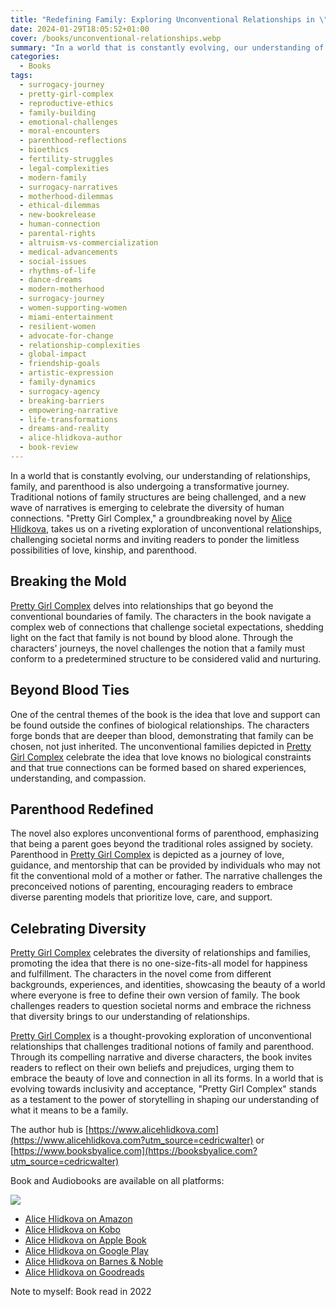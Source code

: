 ```yaml
---
title: "Redefining Family: Exploring Unconventional Relationships in \"Pretty Girl Complex\" by Alice Hlidkova"
date: 2024-01-29T18:05:52+01:00
cover: /books/unconventional-relationships.webp
summary: "In a world that is constantly evolving, our understanding of relationships, family, and parenthood is also undergoing a transformative journey. Traditional notions of family structures are being challenged, and a new wave of narratives is emerging to celebrate the diversity of human connections."
categories:
  - Books
tags:
  - surrogacy-journey
  - pretty-girl-complex
  - reproductive-ethics
  - family-building
  - emotional-challenges
  - moral-encounters
  - parenthood-reflections
  - bioethics
  - fertility-struggles
  - legal-complexities
  - modern-family
  - surrogacy-narratives
  - motherhood-dilemmas
  - ethical-dilemmas
  - new-bookrelease
  - human-connection
  - parental-rights
  - altruism-vs-commercialization
  - medical-advancements
  - social-issues
  - rhythms-of-life
  - dance-dreams
  - modern-motherhood
  - surrogacy-journey
  - women-supporting-women
  - miami-entertainment
  - resilient-women
  - advocate-for-change
  - relationship-complexities
  - global-impact
  - friendship-goals
  - artistic-expression
  - family-dynamics
  - surrogacy-agency
  - breaking-barriers
  - empowering-narrative
  - life-transformations
  - dreams-and-reality
  - alice-hlidkova-author
  - book-review
---
```

In a world that is constantly evolving, our understanding of relationships, family, and parenthood is also undergoing a transformative journey. Traditional notions of family structures are being challenged, and a new wave of narratives is emerging to celebrate the diversity of human connections. "Pretty Girl Complex," a groundbreaking novel by [Alice Hlidkova](https://www.alicehlidkova.com), takes us on a riveting exploration of unconventional relationships, challenging societal norms and inviting readers to ponder the limitless possibilities of love, kinship, and parenthood.

## Breaking the Mold

[Pretty Girl Complex](https://www.alicehlidkova.com) delves into relationships that go beyond the conventional boundaries of family. The characters in the book navigate a complex web of connections that challenge societal expectations, shedding light on the fact that family is not bound by blood alone. Through the characters' journeys, the novel challenges the notion that a family must conform to a predetermined structure to be considered valid and nurturing.

## Beyond Blood Ties

One of the central themes of the book is the idea that love and support can be found outside the confines of biological relationships. The characters forge bonds that are deeper than blood, demonstrating that family can be chosen, not just inherited. The unconventional families depicted in [Pretty Girl Complex](https://www.alicehlidkova.com) celebrate the idea that love knows no biological constraints and that true connections can be formed based on shared experiences, understanding, and compassion.

## Parenthood Redefined

The novel also explores unconventional forms of parenthood, emphasizing that being a parent goes beyond the traditional roles assigned by society. Parenthood in [Pretty Girl Complex](https://www.alicehlidkova.com) is depicted as a journey of love, guidance, and mentorship that can be provided by individuals who may not fit the conventional mold of a mother or father. The narrative challenges the preconceived notions of parenting, encouraging readers to embrace diverse parenting models that prioritize love, care, and support.

## Celebrating Diversity

[Pretty Girl Complex](https://www.alicehlidkova.com) celebrates the diversity of relationships and families, promoting the idea that there is no one-size-fits-all model for happiness and fulfillment. The characters in the novel come from different backgrounds, experiences, and identities, showcasing the beauty of a world where everyone is free to define their own version of family. The book challenges readers to question societal norms and embrace the richness that diversity brings to our understanding of relationships.

[Pretty Girl Complex](https://www.alicehlidkova.com) is a thought-provoking exploration of unconventional relationships that challenges traditional notions of family and parenthood. Through its compelling narrative and diverse characters, the book invites readers to reflect on their own beliefs and prejudices, urging them to embrace the beauty of love and connection in all its forms. In a world that is evolving towards inclusivity and acceptance, "Pretty Girl Complex" stands as a testament to the power of storytelling in shaping our understanding of what it means to be a family.

The author hub is [https://www.alicehlidkova.com](https://www.alicehlidkova.com?utm_source=cedricwalter) or [https://www.booksbyalice.com](https://booksbyalice.com?utm_source=cedricwalter)

Book and Audiobooks are available on all platforms:

![](/books/pretty-girl-complex-by-alice-hlidkova-composite.webp?width=350px)

* [Alice Hlidkova on Amazon](https://www.amazon.com/gp/product/B07YZVCVFG/ref=dbs_a_def_rwt_bibl_vppi_i0)
* [Alice Hlidkova on Kobo](https://www.kobo.com/us/en/ebook/pretty-girl-complex)
* [Alice Hlidkova on Apple Book](https://books.apple.com/ch/book/pretty-girl-complex/id6443674019?l=en)
* [Alice Hlidkova on Google Play](https://play.google.com/store/books/details/Alice_Hlidkova_Pretty_Girl_Complex_The_Story_of_A?id=5dWREAAAQBAJ&hl=en_GB&gl=US)
* [Alice Hlidkova on Barnes & Noble](https://www.barnesandnoble.com/w/pretty-girl-complex-alice-hlidkova/1142526943?ean=2940186597995)
* [Alice Hlidkova on Goodreads](https://www.goodreads.com/book/show/48515559-pretty-girl-complex)

Note to myself: Book read in 2022
